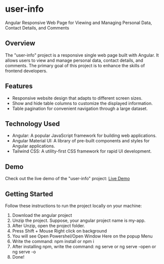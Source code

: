 # user-info

Angular Responsive Web Page for Viewing and Managing Personal Data, Contact Details, and Comments

## Overview

The "user-info" project is a responsive single web page built with Angular. It allows users to view and manage personal data, contact details, and comments. The primary goal of this project is to enhance the skills of frontend developers.

## Features

- Responsive website design that adapts to different screen sizes.
- Show and hide table columns to customize the displayed information.
- Table pagination for convenient navigation through a large dataset.

## Technology Used

- Angular: A popular JavaScript framework for building web applications.
- Angular Material UI: A library of pre-built components and styles for Angular applications.
- Tailwind CSS: A utility-first CSS framework for rapid UI development.

## Demo

Check out the live demo of the "user-info" project: [Live Demo](https://abdosakregy.github.io/user-info/users-info)

## Getting Started

Follow these instructions to run the project locally on your machine:

1. Download the angular project
2. Unzip the project. Suppose, your angular project name is my-app.
3. After Unzip, open the project folder.
4. Press Shift + Mouse Right click on background
5. You will see Open Powershel/Open Window Here on the popup Menu
6. Write the command: npm install or npm i
7. After installing npm, write the command: ng serve or ng serve -open or ng serve -o
8. Done!
